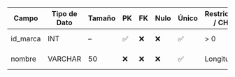 | Campo     | Tipo de Dato | Tamaño | PK | FK | Nulo | Único | Restricciones / CHECK | Referencia a | Descripción               |
| --------- | ------------ | ------ | -- | -- | ---- | ----- | --------------------- | ------------ | ------------------------- |
| id\_marca | INT          | –      | ✅  | ❌  | ❌    | ✅     | > 0                   | –            | Identificador de la marca |
| nombre    | VARCHAR      | 50     | ❌  | ❌  | ❌    | ✅     | Longitud ≥ 2          | –            | Nombre de la marca        |
